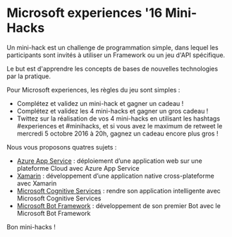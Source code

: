 # Microsoft experiences '16 Mini-Hacks

Un mini-hack est un challenge de programmation simple, dans lequel les participants sont invités à utiliser un Framework ou un jeu d'API spécifique.

Le but est d'apprendre les concepts de bases de nouvelles technologies par la pratique.

Pour Microsoft experiences, les règles du jeu sont simples :
- Complétez et validez un mini-hack et gagner un cadeau !
- Complétez et validez les 4 mini-hacks et gagner un gros cadeau !
- Twittez sur la réalisation de vos 4 mini-hacks en utilisant les hashtags #experiences et #minihacks, et si vous avez le maximum de retweet le mercredi 5 octobre 2016 à 20h, gagnez un cadeau encore plus gros !

Nous vous proposons quatres sujets :
- [Azure App Service](AzureAppService/README.md) : déploiement d’une application web sur une plateforme Cloud avec Azure App Service
- [Xamarin](Xamarin/README.md) : développement d’une application native cross-plateforme avec Xamarin
- [Microsoft Cognitive Services](CognitiveServices/README.md) : rendre son application intelligente avec Microsoft Cognitive Services
- [Microsoft Bot Framework](BotFramework/README.md) : développement de son premier Bot avec le Microsoft Bot Framework

Bon mini-hacks !
